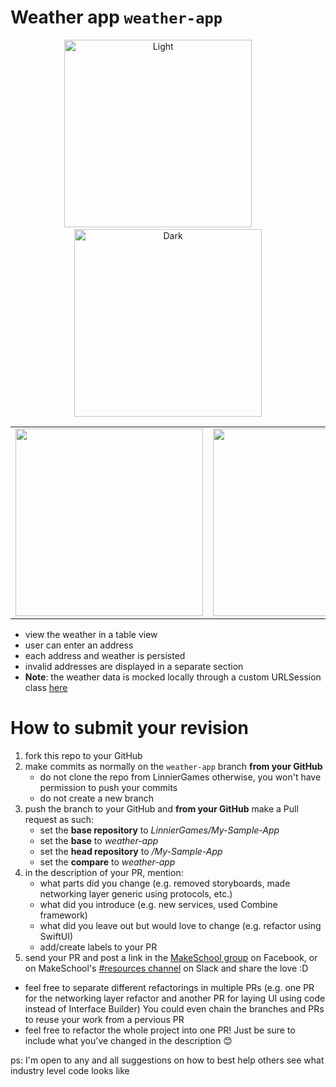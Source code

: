 # Weather app `weather-app`



 <p align="center">
   <img alt="Light" src="https://github.com/SamuelFolledo/My-Simple-App/blob/weather-app/static/weatherAppDemo.gif" width=300>
 &nbsp; &nbsp; &nbsp; &nbsp;
   <img alt="Dark" src="https://github.com/SamuelFolledo/My-Simple-App/blob/weather-app/static/weatherApp.png?raw=true" width=300>
 </p>
 
 <table>
   <tr>
     <td valign="top"><img src="https://github.com/SamuelFolledo/My-Simple-App/blob/weather-app/static/weatherAppDemo.gif" width=300></td>
     <td valign="top"><img src="https://github.com/SamuelFolledo/My-Simple-App/blob/weather-app/static/weatherApp.png" width=300></td>
   </tr>
  </table>

- view the weather in a table view
- user can enter an address
- each address and weather is persisted
- invalid addresses are displayed in a separate section
- **Note**: the weather data is mocked locally through a custom URLSession class [here](https://github.com/LinnierGames/My-Simple-App/blob/weather-app/My%20Simple%20App/URLSession%2BFake.swift)

# How to submit your revision

1. fork this repo to your GitHub
1. make commits as normally on the `weather-app` branch **from your GitHub** 
   - do not clone the repo from LinnierGames otherwise, you won't have permission to push your commits
   - do not create a new branch
1. push the branch to your GitHub and **from your GitHub** make a Pull request as such:
   - set the **base repository** to *LinnierGames/My-Sample-App*
   - set the **base** to *weather-app*
   - set the **head repository** to *<your GitHub username>/My-Sample-App*
   - set the **compare** to *weather-app*
1. in the description of your PR, mention:
   - what parts did you change (e.g. removed storyboards, made networking layer generic using protocols, etc.)
   - what did you introduce (e.g. new services, used Combine framework)
   - what did you leave out but would love to change (e.g. refactor using SwiftUI)
   - add/create labels to your PR
1. send your PR and post a link in the [MakeSchool group](https://www.facebook.com/groups/2046538988893010) on Facebook, or on MakeSchool's [#resources channel](https://app.slack.com/client/TBQLGLFL7/CR23T2BHV) on Slack and share the love :D

- feel free to separate different refactorings in multiple PRs (e.g. one PR for the networking layer refactor and another PR for laying UI using code instead of Interface Builder) You could even chain the branches and PRs to reuse your work from a pervious PR
- feel free to refactor the whole project into one PR! Just be sure to include what you've changed in the description 😊

ps: I'm open to any and all suggestions on how to best help others see what industry level code looks like
